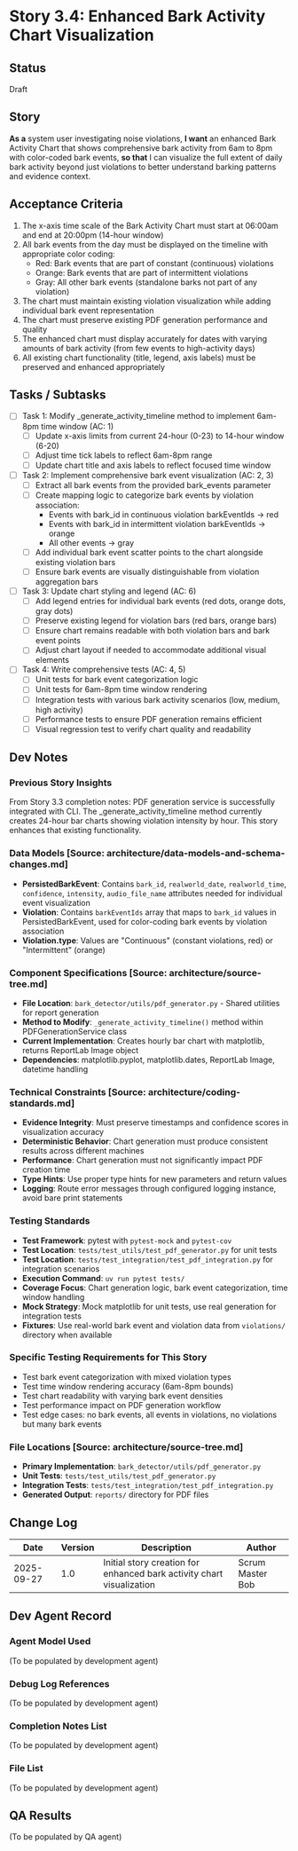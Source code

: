 # Story 3.4: Enhanced Bark Activity Chart Visualization

## Status
Draft

## Story
**As a** system user investigating noise violations,
**I want** an enhanced Bark Activity Chart that shows comprehensive bark activity from 6am to 8pm with color-coded bark events,
**so that** I can visualize the full extent of daily bark activity beyond just violations to better understand barking patterns and evidence context.

## Acceptance Criteria
1. The x-axis time scale of the Bark Activity Chart must start at 06:00am and end at 20:00pm (14-hour window)
2. All bark events from the day must be displayed on the timeline with appropriate color coding:
   - Red: Bark events that are part of constant (continuous) violations
   - Orange: Bark events that are part of intermittent violations
   - Gray: All other bark events (standalone barks not part of any violation)
3. The chart must maintain existing violation visualization while adding individual bark event representation
4. The chart must preserve existing PDF generation performance and quality
5. The enhanced chart must display accurately for dates with varying amounts of bark activity (from few events to high-activity days)
6. All existing chart functionality (title, legend, axis labels) must be preserved and enhanced appropriately

## Tasks / Subtasks
- [ ] Task 1: Modify _generate_activity_timeline method to implement 6am-8pm time window (AC: 1)
  - [ ] Update x-axis limits from current 24-hour (0-23) to 14-hour window (6-20)
  - [ ] Adjust time tick labels to reflect 6am-8pm range
  - [ ] Update chart title and axis labels to reflect focused time window
- [ ] Task 2: Implement comprehensive bark event visualization (AC: 2, 3)
  - [ ] Extract all bark events from the provided bark_events parameter
  - [ ] Create mapping logic to categorize bark events by violation association:
    - Events with bark_id in continuous violation barkEventIds → red
    - Events with bark_id in intermittent violation barkEventIds → orange
    - All other events → gray
  - [ ] Add individual bark event scatter points to the chart alongside existing violation bars
  - [ ] Ensure bark events are visually distinguishable from violation aggregation bars
- [ ] Task 3: Update chart styling and legend (AC: 6)
  - [ ] Add legend entries for individual bark events (red dots, orange dots, gray dots)
  - [ ] Preserve existing legend for violation bars (red bars, orange bars)
  - [ ] Ensure chart remains readable with both violation bars and bark event points
  - [ ] Adjust chart layout if needed to accommodate additional visual elements
- [ ] Task 4: Write comprehensive tests (AC: 4, 5)
  - [ ] Unit tests for bark event categorization logic
  - [ ] Unit tests for 6am-8pm time window rendering
  - [ ] Integration tests with various bark activity scenarios (low, medium, high activity)
  - [ ] Performance tests to ensure PDF generation remains efficient
  - [ ] Visual regression test to verify chart quality and readability

## Dev Notes

### Previous Story Insights
From Story 3.3 completion notes: PDF generation service is successfully integrated with CLI. The _generate_activity_timeline method currently creates 24-hour bar charts showing violation intensity by hour. This story enhances that existing functionality.

### Data Models [Source: architecture/data-models-and-schema-changes.md]
- **PersistedBarkEvent**: Contains `bark_id`, `realworld_date`, `realworld_time`, `confidence`, `intensity`, `audio_file_name` attributes needed for individual event visualization
- **Violation**: Contains `barkEventIds` array that maps to `bark_id` values in PersistedBarkEvent, used for color-coding bark events by violation association
- **Violation.type**: Values are "Continuous" (constant violations, red) or "Intermittent" (orange)

### Component Specifications [Source: architecture/source-tree.md]
- **File Location**: `bark_detector/utils/pdf_generator.py` - Shared utilities for report generation
- **Method to Modify**: `_generate_activity_timeline()` method within PDFGenerationService class
- **Current Implementation**: Creates hourly bar chart with matplotlib, returns ReportLab Image object
- **Dependencies**: matplotlib.pyplot, matplotlib.dates, ReportLab Image, datetime handling

### Technical Constraints [Source: architecture/coding-standards.md]
- **Evidence Integrity**: Must preserve timestamps and confidence scores in visualization accuracy
- **Deterministic Behavior**: Chart generation must produce consistent results across different machines
- **Performance**: Chart generation must not significantly impact PDF creation time
- **Type Hints**: Use proper type hints for new parameters and return values
- **Logging**: Route error messages through configured logging instance, avoid bare print statements

### Testing Standards
- **Test Framework**: pytest with `pytest-mock` and `pytest-cov`
- **Test Location**: `tests/test_utils/test_pdf_generator.py` for unit tests
- **Test Location**: `tests/test_integration/test_pdf_integration.py` for integration scenarios
- **Execution Command**: `uv run pytest tests/`
- **Coverage Focus**: Chart generation logic, bark event categorization, time window handling
- **Mock Strategy**: Mock matplotlib for unit tests, use real generation for integration tests
- **Fixtures**: Use real-world bark event and violation data from `violations/` directory when available

### Specific Testing Requirements for This Story
- Test bark event categorization with mixed violation types
- Test time window rendering accuracy (6am-8pm bounds)
- Test chart readability with varying bark event densities
- Test performance impact on PDF generation workflow
- Test edge cases: no bark events, all events in violations, no violations but many bark events

### File Locations [Source: architecture/source-tree.md]
- **Primary Implementation**: `bark_detector/utils/pdf_generator.py`
- **Unit Tests**: `tests/test_utils/test_pdf_generator.py`
- **Integration Tests**: `tests/test_integration/test_pdf_integration.py`
- **Generated Output**: `reports/` directory for PDF files

## Change Log
| Date | Version | Description | Author |
|------|---------|-------------|--------|
| 2025-09-27 | 1.0 | Initial story creation for enhanced bark activity chart visualization | Scrum Master Bob |

## Dev Agent Record

### Agent Model Used
(To be populated by development agent)

### Debug Log References
(To be populated by development agent)

### Completion Notes List
(To be populated by development agent)

### File List
(To be populated by development agent)

## QA Results
(To be populated by QA agent)
